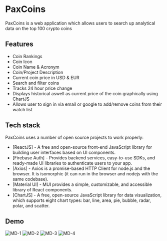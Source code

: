 # PaxC️oins

PaxCoins is a web application which allows users to search up analytical data on the top 100 crypto coins

## Features

- Coin Rankings
- Coin Icon
- Coin Name & Acronym
- Coin/Project Description
- Current coin price in USD & EUR
- Search and filter coins
- Tracks 24 hour price change
- Displays historical aswell as current price of the coin graphically using ChartJS
- Allows user to sign in via email or google to add/remove coins from their watch list

## Tech stack

PaxCoins uses a number of open source projects to work properly:

- [ReactJS] - A free and open-source front-end JavaScript library for building user interfaces based on UI components.
- [Firebase Auth] - Provides backend services, easy-to-use SDKs, and ready-made UI libraries to authenticate users to your app. 
- [Axios] - Axios is a promise-based HTTP Client for node.js and the browser. It is isomorphic (it can run in the browser and nodejs with the same codebase).
- [Material UI] - MUI provides a simple, customizable, and accessible library of React components. 
- [ChartJS] - A free, open-source JavaScript library for data visualization, which supports eight chart types: bar, line, area, pie, bubble, radar, polar, and scatter.

## Demo
![MD-1](https://user-images.githubusercontent.com/77121344/150656241-c60fcaae-358e-414c-ba18-c80a2563109c.jpg)
![MD-2](https://user-images.githubusercontent.com/77121344/150656244-cee63d71-2137-4f74-867b-280b3188e2a9.jpg)
![MD-3](https://user-images.githubusercontent.com/77121344/150656245-b79790a6-0b3b-433d-91c6-e5de39c69934.jpg)
![MD-4](https://user-images.githubusercontent.com/77121344/150656247-4d466395-4d58-4f93-af1a-63d80b9d28c0.jpg)

